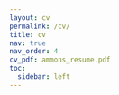 ```yaml
---
layout: cv
permalink: /cv/
title: cv
nav: true
nav_order: 4
cv_pdf: ammons_resume.pdf
toc:
  sidebar: left
---
```

